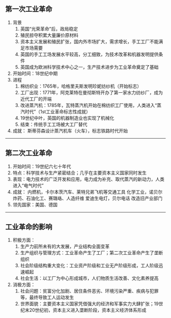 ## 第一次工业革命
1. 背景
	1. 英国“光荣革命”后，政局稳定
	2. 殖民掠夺积累大量廉价原材料
	3. 资本主义发展和殖民扩张，国内外市场扩大，需求增长，手工工厂不能满足市场需要
	4. 英国的手工工场发展水平较高，分工细致，为技术改革和机器发明提供条件
	5. 英国成为欧洲科学技术中心之一，生产技术进步为工业革命奠定了基础
2. 开始时间：18世纪中期
3. 进程
	1. 棉纺织业：1765年，哈格里夫斯发明珍妮纺纱机（开始标志）
	2. 工厂出现：1771年，阿克莱特在曼彻斯特开办了第一家水力纺纱厂，成为近代工厂的开端
	3. 改进蒸汽机：1785年，瓦特蒸汽机开始在棉纺织工厂使用，人类进入“蒸汽时代”（1st工业革命标志性成就）
	4. 19世纪中叶，英国的机器制造业也实现了机械化
	5. 结束：传统手工工场被大工厂替代
4. 成就：
		斯蒂芬森设计蒸汽机车（火车），标志铁路时代开始
---
## 第二次工业革命
1. 开始时间：19世纪六七十年代
2. 特点：科学技术与生产紧密结合；几乎在主要资本主义国家同时发生
3. 表现：电力技术的广泛开发和应用，电力成为补充、取代蒸汽的新动力，人类进入“电气时代”
4. 成就：
	内燃机，卡尔本茨汽车、莱特兄弟飞机等交通工具
	化学工业，诺贝尔炸药、石油化工、赛璐珞、人造纤维
	爱迪生电灯，贝尔电话
	改造旧产业部门
5. 领先国家：美国、德国
---
## 工业革命的影响
1. 积极方面：
	1. 生产力前所未有的大发展，产业结构全面变革
	2. 生产组织与管理方式：工业革命产生了工厂；第二次工业革命产生了垄断组织
	3. 社会阶级结构重大变化：工业资产阶级和工业无产阶级形成，工人阶级迅速崛起
	4. 社会生活：以工厂为中心形成城市，人们物质生活改善、文化素养提高
2. 消极方面：
	1. 社会问题：贫富分化加剧、居住条件恶劣、环境污染严重、疾病与犯罪等，最终导致工人运动发生
	2. 世界面貌：主要资本主义国家凭借强大的经济和军事实力大肆扩张；19世纪末20世纪初，资本主义进入垄断阶段，资本主义经济体系形成
